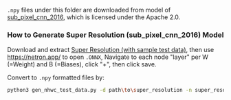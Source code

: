 `.npy` files under this folder are downloaded from model of [sub_pixel_cnn_2016](https://github.com/onnx/models/blob/main/vision/super_resolution/sub_pixel_cnn_2016/model/super-resolution-10.tar.gz),
which is licensed under the Apache 2.0.

### How to Generate Super Resolution (sub_pixel_cnn_2016) Model
Download and extract [Super Resolution (with sample test data)](https://github.com/onnx/models/blob/main/vision/super_resolution/sub_pixel_cnn_2016/model/super-resolution-10.tar.gz), then use https://netron.app/ to open `.ONNX`, Navigate to each node "layer" per W (=Weight) and B (=Biases), click "+", then click save.

Convert to `.npy` formatted files by:
```sh
python3 gen_nhwc_test_data.py -d path\to\super_resolution -n super_resolution
```